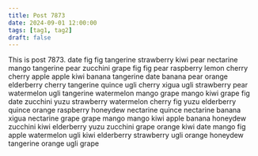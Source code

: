 ```yaml
---
title: Post 7873
date: 2024-09-01 12:00:00
tags: [tag1, tag2]
draft: false
---
```

This is post 7873.
date
fig
fig
tangerine
strawberry
kiwi
pear
nectarine
mango
tangerine
pear
zucchini
grape
fig
fig
pear
raspberry
lemon
cherry
cherry
apple
apple
kiwi
banana
tangerine
date
banana
pear
orange
elderberry
cherry
tangerine
quince
ugli
cherry
xigua
ugli
strawberry
pear
watermelon
ugli
tangerine
watermelon
mango
grape
mango
kiwi
grape
fig
date
zucchini
yuzu
strawberry
watermelon
cherry
fig
yuzu
elderberry
quince
orange
raspberry
honeydew
nectarine
quince
nectarine
banana
xigua
nectarine
grape
grape
mango
mango
kiwi
apple
banana
honeydew
zucchini
kiwi
elderberry
yuzu
zucchini
grape
orange
kiwi
date
mango
fig
apple
watermelon
ugli
kiwi
elderberry
strawberry
ugli
orange
honeydew
tangerine
orange
ugli
grape
